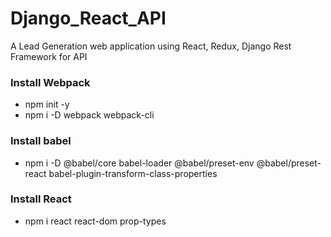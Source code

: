 # Django_React_API
A Lead Generation web application using React, Redux, Django Rest Framework for API 

### Install Webpack ###
* npm init -y
* npm i -D webpack webpack-cli

### Install babel ###
* npm i -D @babel/core babel-loader @babel/preset-env @babel/preset-react babel-plugin-transform-class-properties

### Install React ###
* npm i react react-dom prop-types
